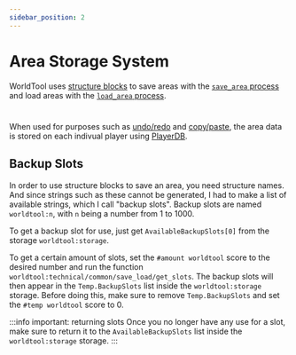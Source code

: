 ```yaml
---
sidebar_position: 2
---
```


# Area Storage System

WorldTool uses [structure blocks](https://minecraft.fandom.com/wiki/Structure_Block) to save areas with the [`save_area` process](processes#save-area) and load areas with the [`load_area` process](processes#load-area).
#
When used for purposes such as [undo/redo](../general-tool/options#undo-and-redo) and [copy/paste](../general-tool/options#copy-and-paste), the area data is stored on each indivual player using [PlayerDB](https://github.com/rx-modules/PlayerDB).

## Backup Slots

In order to use structure blocks to save an area, you need structure names. And since strings such as these cannot be generated, I had to make a list of available strings, which I call "backup slots". Backup slots are named `worldtool:n`, with `n` being a number from 1 to 1000.

To get a backup slot for use, just get `AvailableBackupSlots[0]` from the storage `worldtool:storage`.

To get a certain amount of slots, set the `#amount worldtool` score to the desired number and run the function `worldtool:technical/common/save_load/get_slots`. The backup slots will then appear in the `Temp.BackupSlots` list inside the `worldtool:storage` storage. Before doing this, make sure to remove `Temp.BackupSlots` and set the `#temp worldtool` score to 0.

:::info important: returning slots
Once you no longer have any use for a slot, make sure to return it to the `AvailableBackupSlots` list inside the `worldtool:storage` storage.
:::
